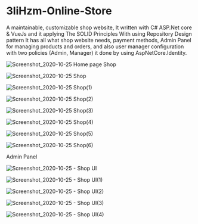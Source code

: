 # 3liHzm-Online-Store
A maintainable, customizable shop website, It written with C# ASP.Net core &amp; VueJs and it applying The SOLID Principles With using Repository Design pattern  It has all what shop website needs, payment methods,  Admin Panel for managing products and orders, and also user manager configuration with two policies (Admin, Manager) it done by using AspNetCore.Identity.


![Screenshot_2020-10-25 Home page Shop](https://user-images.githubusercontent.com/69998253/97103015-2592b880-16bb-11eb-9ac8-4d2bf460f077.png)

![Screenshot_2020-10-25 Shop](https://user-images.githubusercontent.com/69998253/97103021-2b889980-16bb-11eb-801c-c3e6671f8371.png)

![Screenshot_2020-10-25 Shop(1)](https://user-images.githubusercontent.com/69998253/97103023-2fb4b700-16bb-11eb-85f9-5d7a5c5c4978.png)

![Screenshot_2020-10-25 Shop(2)](https://user-images.githubusercontent.com/69998253/97103030-33483e00-16bb-11eb-82f7-4fd301ecd2d4.png)

![Screenshot_2020-10-25 Shop(3)](https://user-images.githubusercontent.com/69998253/97103033-37745b80-16bb-11eb-9339-04be2a61fdc9.png)

![Screenshot_2020-10-25 Shop(4)](https://user-images.githubusercontent.com/69998253/97103037-3a6f4c00-16bb-11eb-9fae-1690a982ca1c.png)

![Screenshot_2020-10-25 Shop(5)](https://user-images.githubusercontent.com/69998253/97103041-3cd1a600-16bb-11eb-9640-45985297f9a3.png)

![Screenshot_2020-10-25 Shop(6)](https://user-images.githubusercontent.com/69998253/97103076-6b4f8100-16bb-11eb-99b3-52ec1ee2942c.png)


Admin Panel

![Screenshot_2020-10-25 - Shop UI](https://user-images.githubusercontent.com/69998253/97103047-4529e100-16bb-11eb-8d7d-887e0e08ea17.png)

![Screenshot_2020-10-25 - Shop UI(1)](https://user-images.githubusercontent.com/69998253/97103056-57a41a80-16bb-11eb-9081-26d31b2b324f.png)

![Screenshot_2020-10-25 - Shop UI(2)](https://user-images.githubusercontent.com/69998253/97103061-5b37a180-16bb-11eb-96f9-36884c4905bf.png)

![Screenshot_2020-10-25 - Shop UI(3)](https://user-images.githubusercontent.com/69998253/97103063-5d99fb80-16bb-11eb-8056-a7fa01753fb9.png)

![Screenshot_2020-10-25 - Shop UI(4)](https://user-images.githubusercontent.com/69998253/97103068-6094ec00-16bb-11eb-8fc5-3e7ec8be5b1f.png)






